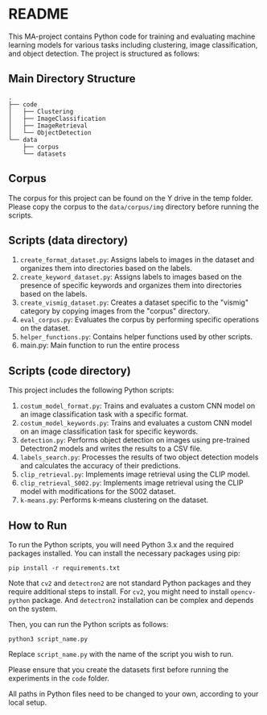 # README

This MA-project contains Python code for training and evaluating machine learning models for various tasks including clustering, image classification, and object detection. The project is structured as follows:

## Main Directory Structure

```
.
├── code
│   ├── Clustering
│   ├── ImageClassification
│   ├── ImageRetrieval
│   └── ObjectDetection
└── data
    ├── corpus
    └── datasets
```

## Corpus

The corpus for this project can be found on the Y drive in the temp folder. Please copy the corpus to the `data/corpus/img` directory before running the scripts.

## Scripts (data directory)

1. `create_format_dataset.py`: Assigns labels to images in the dataset and organizes them into directories based on the labels.
2. `create_keyword_dataset.py`: Assigns labels to images based on the presence of specific keywords and organizes them into directories based on the labels.
3. `create_vismig_dataset.py`: Creates a dataset specific to the "vismig" category by copying images from the "corpus" directory.
4. `eval_corpus.py`: Evaluates the corpus by performing specific operations on the dataset.
5. `helper_functions.py`: Contains helper functions used by other scripts.
6. main.py: Main function to run the entire process

## Scripts (code directory)

This project includes the following Python scripts:

1. `costum_model_format.py`: Trains and evaluates a custom CNN model on an image classification task with a specific format.
2. `costum_model_keywords.py`: Trains and evaluates a custom CNN model on an image classification task for specific keywords.
3. `detection.py`: Performs object detection on images using pre-trained Detectron2 models and writes the results to a CSV file.
4. `labels_search.py`: Processes the results of two object detection models and calculates the accuracy of their predictions.
5. `clip_retrieval.py`: Implements image retrieval using the CLIP model.
6. `clip_retrieval_S002.py`: Implements image retrieval using the CLIP model with modifications for the S002 dataset.
7. `k-means.py`: Performs k-means clustering on the dataset.

## How to Run

To run the Python scripts, you will need Python 3.x and the required packages installed. You can install the necessary packages using pip:

```
pip install -r requirements.txt
```

Note that `cv2` and `detectron2` are not standard Python packages and they require additional steps to install. For `cv2`, you might need to install `opencv-python` package. And `detectron2` installation can be complex and depends on the system.

Then, you can run the Python scripts as follows:

```
python3 script_name.py
```

Replace `script_name.py` with the name of the script you wish to run.

Please ensure that you create the datasets first before running the experiments in the `code` folder.

All paths in Python files need to be changed to your own, according to your local setup.